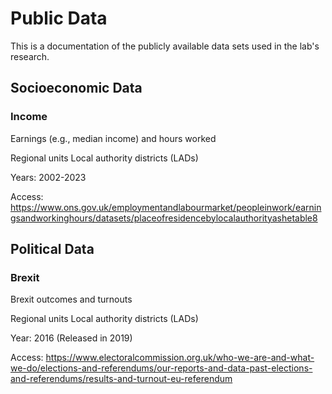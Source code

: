 # Public Data

This is a documentation of the publicly available data sets used in the lab's research.

## Socioeconomic Data

### Income

Earnings (e.g., median income) and hours worked

Regional units Local authority districts (LADs)

Years: 2002-2023

Access: https://www.ons.gov.uk/employmentandlabourmarket/peopleinwork/earningsandworkinghours/datasets/placeofresidencebylocalauthorityashetable8

## Political Data

### Brexit

Brexit outcomes and turnouts

Regional units Local authority districts (LADs)

Year: 2016 (Released in 2019)

Access: https://www.electoralcommission.org.uk/who-we-are-and-what-we-do/elections-and-referendums/our-reports-and-data-past-elections-and-referendums/results-and-turnout-eu-referendum

